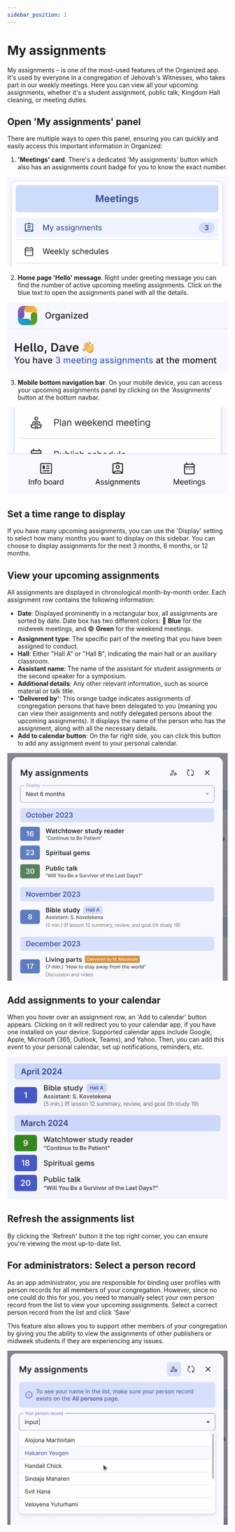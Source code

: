 ```yaml
---
sidebar_position: 1
---
```


# My assignments

My assignments – is one of the most-used features of the Organized app. It's used by everyone in a congregation of Jehovah's Witnesses, who takes part in our weekly meetings. Here you can view all your upcoming assignments, whether it's a student assignment, public talk, Kingdom Hall cleaning, or meeting duties.

## Open 'My assignments' panel

There are multiple ways to open this panel, ensuring you can quickly and easily access this important information in Organized:

1. **'Meetings' card**. There's a dedicated 'My assignments' button which also has an assignments count badge for you to know the exact number.

![My assignments button](./img/open-metting-card.png)

2. **Home page 'Hello' message**. Right under greeting message you can find the number of active upcoming meeting assignments. Click on the blue text to open the assignments panel with all the details.

![My assignments greeting message](./img/open-greeting.png)

3. **Mobile bottom navigation bar**. On your mobile device, you can access your upcoming assignments panel by clicking on the 'Assignments' button at the bottom navbar.

![My assignments bottom nav](./img/open-mobile-navbar.png)

## Set a time range to display

If you have many upcoming assignments, you can use the 'Display' setting to select how many months you want to display on this sidebar. You can choose to display assignments for the next 3 months, 6 months, or 12 months.

## View your upcoming assignments

All assignments are displayed in chronological month-by-month order. Each assignment row contains the following information:

- **Date**: Displayed prominently in a rectangular box, all assignments are sorted by date. Date box has two different colors: 🔵 **Blue** for the midweek meetings, and 🟢  **Green** for the weekend meetings.
- **Assignment type**: The specific part of the meeting that you have been assigned to conduct.
- **Hall**: Either "Hall A" or "Hall B", indicating the main hall or an auxiliary classroom.
- **Assistant name**: The name of the assistant for student assignments or the second speaker for a symposium.
- **Additional details**: Any other relevant information, such as source material or talk title.
- **'Delivered by'**: This orange badge indicates assignments of congregation persons that have been delegated to you (meaning you can view their assignments and notify delegated persons about the upcoming assignments). It displays the name of the person who has the assignment, along with all the necessary details.
- **Add to calendar button**: On the far right side, you can click this button to add any assignment event to your personal calendar.

![My assignments panel](./img/my-assignments-panel.png)

## Add assignments to your calendar

When you hover over an assignment row, an 'Add to calendar' button appears. Clicking on it will redirect you to your calendar app, if you have one installed on your device. Supported calendar apps include Google, Apple, Microsoft (365, Outlook, Teams), and Yahoo. Then, you can add this event to your personal calendar, set up notifications, reminders, etc.

![Add assignments to calendar](./img/add-to-calendar-hover.gif)

## Refresh the assignments list

By clicking the 'Refresh' button it the top right corner, you can ensure you're viewing the most up-to-date list.

## For administrators: Select a person record

As an app administrator, you are responsible for binding user profiles with person records for all members of your congregation. However, since no one could do this for you, you need to manually select your own person record from the list to view your upcoming assignments. Select a correct person record from the list and click 'Save'

This feature also allows you to support other members of your congregation by giving you the ability to view the assignments of other publishers or midweek students if they are experiencing any issues.

![Select person record for assignments](./img/assignment-person-record.png)
